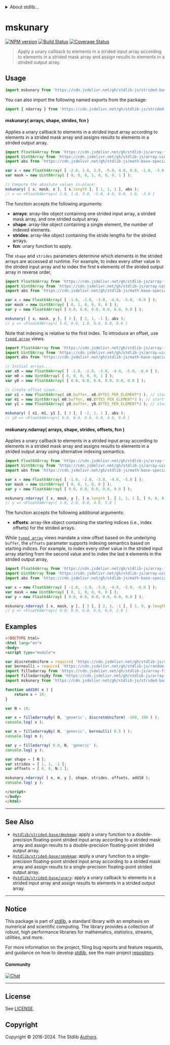 <!--

@license Apache-2.0

Copyright (c) 2020 The Stdlib Authors.

Licensed under the Apache License, Version 2.0 (the "License");
you may not use this file except in compliance with the License.
You may obtain a copy of the License at

   http://www.apache.org/licenses/LICENSE-2.0

Unless required by applicable law or agreed to in writing, software
distributed under the License is distributed on an "AS IS" BASIS,
WITHOUT WARRANTIES OR CONDITIONS OF ANY KIND, either express or implied.
See the License for the specific language governing permissions and
limitations under the License.

-->


<details>
  <summary>
    About stdlib...
  </summary>
  <p>We believe in a future in which the web is a preferred environment for numerical computation. To help realize this future, we've built stdlib. stdlib is a standard library, with an emphasis on numerical and scientific computation, written in JavaScript (and C) for execution in browsers and in Node.js.</p>
  <p>The library is fully decomposable, being architected in such a way that you can swap out and mix and match APIs and functionality to cater to your exact preferences and use cases.</p>
  <p>When you use stdlib, you can be absolutely certain that you are using the most thorough, rigorous, well-written, studied, documented, tested, measured, and high-quality code out there.</p>
  <p>To join us in bringing numerical computing to the web, get started by checking us out on <a href="https://github.com/stdlib-js/stdlib">GitHub</a>, and please consider <a href="https://opencollective.com/stdlib">financially supporting stdlib</a>. We greatly appreciate your continued support!</p>
</details>

# mskunary

[![NPM version][npm-image]][npm-url] [![Build Status][test-image]][test-url] [![Coverage Status][coverage-image]][coverage-url] <!-- [![dependencies][dependencies-image]][dependencies-url] -->

> Apply a unary callback to elements in a strided input array according to elements in a strided mask array and assign results to elements in a strided output array.

<section class="intro">

</section>

<!-- /.intro -->



<section class="usage">

## Usage

```javascript
import mskunary from 'https://cdn.jsdelivr.net/gh/stdlib-js/strided-base-mskunary@v0.2.1-esm/index.mjs';
```

You can also import the following named exports from the package:

```javascript
import { ndarray } from 'https://cdn.jsdelivr.net/gh/stdlib-js/strided-base-mskunary@v0.2.1-esm/index.mjs';
```

#### mskunary( arrays, shape, strides, fcn )

Applies a unary callback to elements in a strided input array according to elements in a strided mask array and assigns results to elements in a strided output array.

```javascript
import Float64Array from 'https://cdn.jsdelivr.net/gh/stdlib-js/array-float64@esm/index.mjs';
import Uint8Array from 'https://cdn.jsdelivr.net/gh/stdlib-js/array-uint8@esm/index.mjs';
import abs from 'https://cdn.jsdelivr.net/gh/stdlib-js/math-base-special-abs@esm/index.mjs';

var x = new Float64Array( [ -2.0, 1.0, 3.0, -5.0, 4.0, 0.0, -1.0, -3.0 ] );
var mask = new Uint8Array( [ 0, 0, 0, 1, 0, 0, 0, 1 ] );

// Compute the absolute values in-place:
mskunary( [ x, mask, x ], [ x.length ], [ 1, 1, 1 ], abs );
// x => <Float64Array>[ 2.0, 1.0, 3.0, -5.0, 4.0, 0.0, 1.0, -3.0 ]
```

The function accepts the following arguments:

-   **arrays**: array-like object containing one strided input array, a strided mask array, and one strided output array.
-   **shape**: array-like object containing a single element, the number of indexed elements.
-   **strides**: array-like object containing the stride lengths for the strided arrays.
-   **fcn**: unary function to apply.

The `shape` and `strides` parameters determine which elements in the strided arrays are accessed at runtime. For example, to index every other value in the strided input array and to index the first `N` elements of the strided output array in reverse order,

```javascript
import Float64Array from 'https://cdn.jsdelivr.net/gh/stdlib-js/array-float64@esm/index.mjs';
import Uint8Array from 'https://cdn.jsdelivr.net/gh/stdlib-js/array-uint8@esm/index.mjs';
import abs from 'https://cdn.jsdelivr.net/gh/stdlib-js/math-base-special-abs@esm/index.mjs';

var x = new Float64Array( [ -1.0, -2.0, -3.0, -4.0, -5.0, -6.0 ] );
var mask = new Uint8Array( [ 0, 1, 0, 0, 0, 0 ] );
var y = new Float64Array( [ 0.0, 0.0, 0.0, 0.0, 0.0, 0.0 ] );

mskunary( [ x, mask, y ], [ 3 ], [ 2, 1, -1 ], abs );
// y => <Float64Array>[ 5.0, 0.0, 1.0, 0.0, 0.0, 0.0 ]
```

Note that indexing is relative to the first index. To introduce an offset, use [`typed array`][mdn-typed-array] views.

```javascript
import Float64Array from 'https://cdn.jsdelivr.net/gh/stdlib-js/array-float64@esm/index.mjs';
import Uint8Array from 'https://cdn.jsdelivr.net/gh/stdlib-js/array-uint8@esm/index.mjs';
import abs from 'https://cdn.jsdelivr.net/gh/stdlib-js/math-base-special-abs@esm/index.mjs';

// Initial arrays...
var x0 = new Float64Array( [ -1.0, -2.0, -3.0, -4.0, -5.0, -6.0 ] );
var m0 = new Uint8Array( [ 0, 0, 0, 0, 0, 1 ] );
var y0 = new Float64Array( [ 0.0, 0.0, 0.0, 0.0, 0.0, 0.0 ] );

// Create offset views...
var x1 = new Float64Array( x0.buffer, x0.BYTES_PER_ELEMENT*1 ); // start at 2nd element
var m1 = new Uint8Array( m0.buffer, m0.BYTES_PER_ELEMENT*3 ); // start at 4th element
var y1 = new Float64Array( y0.buffer, y0.BYTES_PER_ELEMENT*3 ); // start at 4th element

mskunary( [ x1, m1, y1 ], [ 3 ], [ -2, 1, 1 ], abs );
// y0 => <Float64Array>[ 0.0, 0.0, 0.0, 6.0, 4.0, 0.0 ]
```

#### mskunary.ndarray( arrays, shape, strides, offsets, fcn )

Applies a unary callback to elements in a strided input array according to elements in a strided mask array and assigns results to elements in a strided output array using alternative indexing semantics.

```javascript
import Float64Array from 'https://cdn.jsdelivr.net/gh/stdlib-js/array-float64@esm/index.mjs';
import Uint8Array from 'https://cdn.jsdelivr.net/gh/stdlib-js/array-uint8@esm/index.mjs';
import abs from 'https://cdn.jsdelivr.net/gh/stdlib-js/math-base-special-abs@esm/index.mjs';

var x = new Float64Array( [ -1.0, -2.0, -3.0, -4.0, -5.0 ] );
var mask = new Uint8Array( [ 0, 0, 1, 0, 0 ] );
var y = new Float64Array( [ 0.0, 0.0, 0.0, 0.0, 0.0 ] );

mskunary.ndarray( [ x, mask, y ], [ x.length ], [ 1, 1, 1 ], [ 0, 0, 0 ], abs );
// y => <Float64Array>[ 1.0, 2.0, 0.0, 4.0, 5.0 ]
```

The function accepts the following additional arguments:

-   **offsets**: array-like object containing the starting indices (i.e., index offsets) for the strided arrays.

While [`typed array`][mdn-typed-array] views mandate a view offset based on the underlying `buffer`, the `offsets` parameter supports indexing semantics based on starting indices. For example, to index every other value in the strided input array starting from the second value and to index the last `N` elements in the strided output array,

<!-- eslint-disable max-len -->

```javascript
import Float64Array from 'https://cdn.jsdelivr.net/gh/stdlib-js/array-float64@esm/index.mjs';
import Uint8Array from 'https://cdn.jsdelivr.net/gh/stdlib-js/array-uint8@esm/index.mjs';
import abs from 'https://cdn.jsdelivr.net/gh/stdlib-js/math-base-special-abs@esm/index.mjs';

var x = new Float64Array( [ -1.0, -2.0, -3.0, -4.0, -5.0, -6.0 ] );
var mask = new Uint8Array( [ 0, 1, 0, 0, 0, 0 ] );
var y = new Float64Array( [ 0.0, 0.0, 0.0, 0.0, 0.0, 0.0 ] );

mskunary.ndarray( [ x, mask, y ], [ 3 ], [ 2, 1, -1 ], [ 1, 0, y.length-1 ], abs );
// y => <Float64Array>[ 0.0, 0.0, 0.0, 6.0, 0.0, 2.0 ]
```

</section>

<!-- /.usage -->

<section class="notes">

</section>

<!-- /.notes -->

<section class="examples">

## Examples

<!-- eslint no-undef: "error" -->

```html
<!DOCTYPE html>
<html lang="en">
<body>
<script type="module">

var discreteUniform = require( 'https://cdn.jsdelivr.net/gh/stdlib-js/random-base-discrete-uniform' ).factory;
var bernoulli = require( 'https://cdn.jsdelivr.net/gh/stdlib-js/random-base-bernoulli' ).factory;
import filledarray from 'https://cdn.jsdelivr.net/gh/stdlib-js/array-filled@esm/index.mjs';
import filledarrayBy from 'https://cdn.jsdelivr.net/gh/stdlib-js/array-filled-by@esm/index.mjs';
import mskunary from 'https://cdn.jsdelivr.net/gh/stdlib-js/strided-base-mskunary@v0.2.1-esm/index.mjs';

function add10( x ) {
    return x + 10;
}

var N = 10;

var x = filledarrayBy( N, 'generic', discreteUniform( -100, 100 ) );
console.log( x );

var m = filledarrayBy( N, 'generic', bernoulli( 0.5 ) );
console.log( m );

var y = filledarray( 0.0, N, 'generic' );
console.log( y );

var shape = [ N ];
var strides = [ 1, 1, -1 ];
var offsets = [ 0, 0, N-1 ];

mskunary.ndarray( [ x, m, y ], shape, strides, offsets, add10 );
console.log( y );

</script>
</body>
</html>
```

</section>

<!-- /.examples -->

<!-- C interface documentation. -->



<!-- Section for related `stdlib` packages. Do not manually edit this section, as it is automatically populated. -->

<section class="related">

* * *

## See Also

-   <span class="package-name">[`@stdlib/strided-base/dmskmap`][@stdlib/strided/base/dmskmap]</span><span class="delimiter">: </span><span class="description">apply a unary function to a double-precision floating-point strided input array according to a strided mask array and assign results to a double-precision floating-point strided output array.</span>
-   <span class="package-name">[`@stdlib/strided-base/smskmap`][@stdlib/strided/base/smskmap]</span><span class="delimiter">: </span><span class="description">apply a unary function to a single-precision floating-point strided input array according to a strided mask array and assign results to a single-precision floating-point strided output array.</span>
-   <span class="package-name">[`@stdlib/strided-base/unary`][@stdlib/strided/base/unary]</span><span class="delimiter">: </span><span class="description">apply a unary callback to elements in a strided input array and assign results to elements in a strided output array.</span>

</section>

<!-- /.related -->

<!-- Section for all links. Make sure to keep an empty line after the `section` element and another before the `/section` close. -->


<section class="main-repo" >

* * *

## Notice

This package is part of [stdlib][stdlib], a standard library with an emphasis on numerical and scientific computing. The library provides a collection of robust, high performance libraries for mathematics, statistics, streams, utilities, and more.

For more information on the project, filing bug reports and feature requests, and guidance on how to develop [stdlib][stdlib], see the main project [repository][stdlib].

#### Community

[![Chat][chat-image]][chat-url]

---

## License

See [LICENSE][stdlib-license].


## Copyright

Copyright &copy; 2016-2024. The Stdlib [Authors][stdlib-authors].

</section>

<!-- /.stdlib -->

<!-- Section for all links. Make sure to keep an empty line after the `section` element and another before the `/section` close. -->

<section class="links">

[npm-image]: http://img.shields.io/npm/v/@stdlib/strided-base-mskunary.svg
[npm-url]: https://npmjs.org/package/@stdlib/strided-base-mskunary

[test-image]: https://github.com/stdlib-js/strided-base-mskunary/actions/workflows/test.yml/badge.svg?branch=v0.2.1
[test-url]: https://github.com/stdlib-js/strided-base-mskunary/actions/workflows/test.yml?query=branch:v0.2.1

[coverage-image]: https://img.shields.io/codecov/c/github/stdlib-js/strided-base-mskunary/main.svg
[coverage-url]: https://codecov.io/github/stdlib-js/strided-base-mskunary?branch=main

<!--

[dependencies-image]: https://img.shields.io/david/stdlib-js/strided-base-mskunary.svg
[dependencies-url]: https://david-dm.org/stdlib-js/strided-base-mskunary/main

-->

[chat-image]: https://img.shields.io/gitter/room/stdlib-js/stdlib.svg
[chat-url]: https://app.gitter.im/#/room/#stdlib-js_stdlib:gitter.im

[stdlib]: https://github.com/stdlib-js/stdlib

[stdlib-authors]: https://github.com/stdlib-js/stdlib/graphs/contributors

[umd]: https://github.com/umdjs/umd
[es-module]: https://developer.mozilla.org/en-US/docs/Web/JavaScript/Guide/Modules

[deno-url]: https://github.com/stdlib-js/strided-base-mskunary/tree/deno
[deno-readme]: https://github.com/stdlib-js/strided-base-mskunary/blob/deno/README.md
[umd-url]: https://github.com/stdlib-js/strided-base-mskunary/tree/umd
[umd-readme]: https://github.com/stdlib-js/strided-base-mskunary/blob/umd/README.md
[esm-url]: https://github.com/stdlib-js/strided-base-mskunary/tree/esm
[esm-readme]: https://github.com/stdlib-js/strided-base-mskunary/blob/esm/README.md
[branches-url]: https://github.com/stdlib-js/strided-base-mskunary/blob/main/branches.md

[stdlib-license]: https://raw.githubusercontent.com/stdlib-js/strided-base-mskunary/main/LICENSE

[mdn-typed-array]: https://developer.mozilla.org/en-US/docs/Web/JavaScript/Reference/Global_Objects/TypedArray

<!-- <related-links> -->

[@stdlib/strided/base/dmskmap]: https://github.com/stdlib-js/strided-base-dmskmap/tree/esm

[@stdlib/strided/base/smskmap]: https://github.com/stdlib-js/strided-base-smskmap/tree/esm

[@stdlib/strided/base/unary]: https://github.com/stdlib-js/strided-base-unary/tree/esm

<!-- </related-links> -->

</section>

<!-- /.links -->
